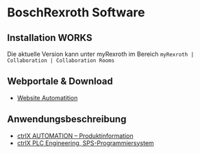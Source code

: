 # BoschRexroth Software

## Installation WORKS
Die aktuelle Version kann unter myRexroth im Bereich ```myRexroth | Collaboration | Collaboration Rooms```

## Webportale & Download
+ [Website Automatition](https://community.boschrexroth.com/home)

## Anwendungsbeschreibung
+ [ctrlX AUTOMATION – Produktinformation](https://docs.automation.boschrexroth.com/welcome/)
+ [ctrlX PLC Engineering, SPS-Programmiersystem](https://docs.automation.boschrexroth.com/doc/970339515/ctrlx-plc-engineering-sps-programmiersystem-01vrs-anwendungsbeschreibung/latest/de/)
